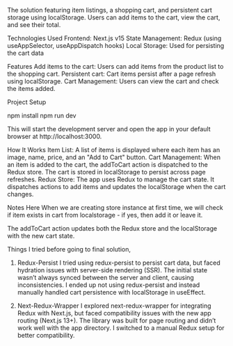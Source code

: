 The solution featuring item listings, a shopping cart, and persistent cart storage using localStorage. Users can add items to the cart, view the cart, and see their total.

Technologies Used
Frontend: Next.js v15
State Management: Redux (using useAppSelector, useAppDispatch hooks)
Local Storage: Used for persisting the cart data

Features
Add items to the cart: Users can add items from the product list to the shopping cart.
Persistent cart: Cart items persist after a page refresh using localStorage.
Cart Management: Users can view the cart and check the items added.


Project Setup

npm install
npm run dev

This will start the development server and open the app in your default browser at http://localhost:3000.

How It Works
Item List: A list of items is displayed where each item has an image, name, price, and an "Add to Cart" button.
Cart Management: When an item is added to the cart, the addToCart action is dispatched to the Redux store. The cart is stored in localStorage to persist across page refreshes.
Redux Store: The app uses Redux to manage the cart state. It dispatches actions to add items and updates the localStorage when the cart changes.


Notes
Here When we are creating store instance at first time, we will check if item exists in cart from localstorage - if yes, then add it or leave it.

The addToCart action updates both the Redux store and the localStorage with the new cart state.

Things I tried before going to final solution,
1. Redux-Persist
I tried using redux-persist to persist cart data, but faced hydration issues with server-side rendering (SSR). The initial state wasn’t always synced between the server and client, causing inconsistencies. I ended up not using redux-persist and instead manually handled cart persistence with localStorage in useEffect.

2. Next-Redux-Wrapper
I explored next-redux-wrapper for integrating Redux with Next.js, but faced compatibility issues with the new app routing (Next.js 13+). The library was built for page routing and didn’t work well with the app directory. I switched to a manual Redux setup for better compatibility.

